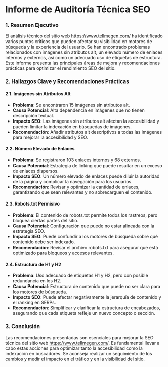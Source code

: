 # Informe de Auditoría Técnica SEO

### 1. Resumen Ejecutivo

El análisis técnico del sitio web https://www.tellmegen.com/ ha identificado varios puntos críticos que pueden afectar su visibilidad en motores de búsqueda y la experiencia del usuario. Se han encontrado problemas relacionados con imágenes sin atributos alt, un elevado número de enlaces internos y externos, así como un adecuado uso de etiquetas de estructura. Este informe presenta las principales áreas de mejora y recomendaciones prácticas para optimizar el rendimiento SEO del sitio.

### 2. Hallazgos Clave y Recomendaciones Prácticas

#### 2.1. Imágenes sin Atributos Alt

- **Problema**: Se encontraron 15 imágenes sin atributos alt.
- **Causa Potencial**: Alta dependencia en imágenes que no tienen descripción textual.
- **Impacto SEO**: Las imágenes sin atributos alt afectan la accesibilidad y pueden limitar la indexación en búsquedas de imágenes.
- **Recomendación**: Añadir atributos alt descriptivos a todas las imágenes para mejorar la accesibilidad y SEO.

#### 2.2. Número Elevado de Enlaces

- **Problema**: Se registraron 103 enlaces internos y 68 externos.
- **Causa Potencial**: Estrategia de linking que puede resultar en un exceso de enlaces dispersos.
- **Impacto SEO**: Un número elevado de enlaces puede diluir la autoridad de la página y complicar la navegación para los usuarios.
- **Recomendación**: Revisar y optimizar la cantidad de enlaces, garantizando que sean relevantes y no sobrecarguen el contenido.

#### 2.3. Robots.txt Permisivo

- **Problema**: El contenido de robots.txt permite todos los rastreos, pero bloquea ciertas partes del sitio.
- **Causa Potencial**: Configuración que puede no estar alineada con la estrategia SEO.
- **Impacto SEO**: Puede confundir a los motores de búsqueda sobre qué contenido debe ser indexado.
- **Recomendación**: Revisar el archivo robots.txt para asegurar que está optimizado para bloqueos y accesos relevantes.

#### 2.4. Estructura de H1 y H2

- **Problema**: Uso adecuado de etiquetas H1 y H2, pero con posible redundancia en los H2.
- **Causa Potencial**: Estructura de contenido que puede no ser clara para los motores de búsqueda.
- **Impacto SEO**: Puede afectar negativamente la jerarquía de contenido y el ranking en SERPs.
- **Recomendación**: Simplificar y clarificar la estructura de encabezados, asegurando que cada etiqueta refleje un nuevo concepto o sección.

### 3. Conclusión

Las recomendaciones presentadas son esenciales para mejorar la SEO técnica del sitio web https://www.tellmegen.com/. Es fundamental llevar a cabo estas acciones para optimizar tanto la accesibilidad como la indexación en buscadores. Se aconseja realizar un seguimiento de los cambios y medir el impacto en el tráfico y en la visibilidad del sitio.